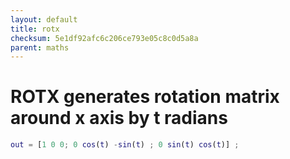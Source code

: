 ```yaml
---
layout: default
title: rotx
checksum: 5e1df92afc6c206ce793e05c8c0d5a8a
parent: maths
---
```



 
# ROTX generates rotation matrix around x axis by t radians
```matlab
out = [1 0 0; 0 cos(t) -sin(t) ; 0 sin(t) cos(t)] ;
```
